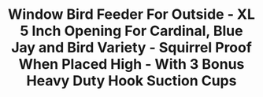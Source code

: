 ---
title: > #shorten me
  Window Bird Feeder For Outside - XL 5 Inch Opening For Cardinal, Blue Jay and Bird Variety - Squirrel Proof When Placed High - With 3 Bonus Heavy Duty Hook Suction Cups
name: >
  Window Bird Feeder For Outside - XL 5 Inch Opening For Cardinal, Blue Jay and Bird Variety - Squirrel Proof When Placed High - With 3 Bonus Heavy Duty Hook Suction Cups
buy_now: "https://www.amazon.com/Window-Bird-Feeder-Outside-Cardinal/dp/B071CLSJ24?SubscriptionId=AKIAIA5RBQIWQVTCUEUQ&tag=coldcutdeals-20&linkCode=xm2&camp=2025&creative=165953&creativeASIN=B071CLSJ24"
description_markdown: >-

  - ENJOY BIRD WATCHING - This window mounted bird feeder is see-through, making is fun to enjoy colorful wings, bird calls, and feathers up close.

  - THREE-SECTION DESIGN - Fitted with two seed, nut or fruit trays with ventilated drain bottoms, each clear acrylic bird feeder also has a built-in water drink section!

  - BIGGER, MORE ACCESSIBLE DESIGN - Each wild bird feeder offers a 5" opening perfect for giving cardinals, finches, orioles and other birds plenty of landing room.

  - WEATHER-RESISTANT DURABILITY - These hanging bird feeders are crafted with a heavier-duty transparent acrylic that's squirrel proof and weather resistant!

  - GUARANTEED SATISFACTION - Along with each window attached bird feeder you'll also receive three strong suction cups and a reliable money back guarantee.


tweet_id_str: "940261463456931842"
price: "$69.99"
list_price: "$79.99"
deal_price: "$24.99"
you_save: "$45.00 (64%)"
asin: "B071CLSJ24"
image: "https://images-na.ssl-images-amazon.com/images/I/61GzNmkXjhL.jpg"
---